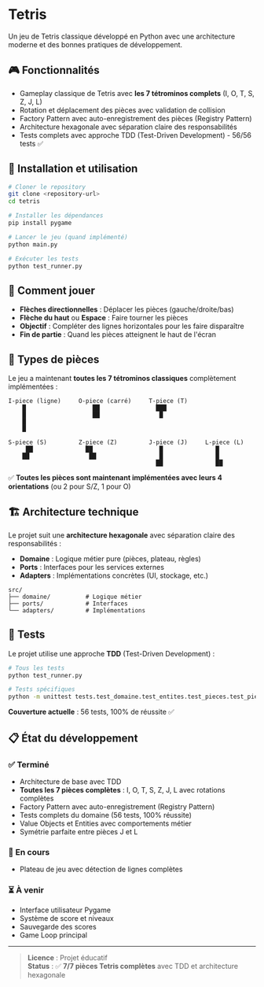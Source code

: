 # Tetris

Un jeu de Tetris classique développé en Python avec une architecture moderne et des bonnes pratiques de développement.

## 🎮 Fonctionnalités

- Gameplay classique de Tetris avec **les 7 tétrominos complets** (I, O, T, S, Z, J, L)
- Rotation et déplacement des pièces avec validation de collision
- Factory Pattern avec auto-enregistrement des pièces (Registry Pattern)
- Architecture hexagonale avec séparation claire des responsabilités
- Tests complets avec approche TDD (Test-Driven Development) - 56/56 tests ✅

## 🚀 Installation et utilisation

```bash
# Cloner le repository
git clone <repository-url>
cd tetris

# Installer les dépendances
pip install pygame

# Lancer le jeu (quand implémenté)
python main.py

# Exécuter les tests
python test_runner.py
```

## 🎯 Comment jouer

- **Flèches directionnelles** : Déplacer les pièces (gauche/droite/bas)
- **Flèche du haut** ou **Espace** : Faire tourner les pièces  
- **Objectif** : Compléter des lignes horizontales pour les faire disparaître
- **Fin de partie** : Quand les pièces atteignent le haut de l'écran

## 🎲 Types de pièces

Le jeu a maintenant **toutes les 7 tétrominos classiques** complètement implémentées :

```
I-piece (ligne)     O-piece (carré)     T-piece (T)
    █                   ██                ███
    █                   ██                 █
    █
    █

S-piece (S)         Z-piece (Z)         J-piece (J)     L-piece (L)
     ██               ██                   █               █
    ██                 ██                  █               █
                                          ██               ██
```

✅ **Toutes les pièces sont maintenant implémentées avec leurs 4 orientations** (ou 2 pour S/Z, 1 pour O)

## 🏗️ Architecture technique

Le projet suit une **architecture hexagonale** avec séparation claire des responsabilités :

- **Domaine** : Logique métier pure (pièces, plateau, règles)
- **Ports** : Interfaces pour les services externes
- **Adapters** : Implémentations concrètes (UI, stockage, etc.)

```
src/
├── domaine/          # Logique métier
├── ports/            # Interfaces
└── adapters/         # Implémentations
```

## 🧪 Tests

Le projet utilise une approche **TDD** (Test-Driven Development) :

```bash
# Tous les tests
python test_runner.py

# Tests spécifiques
python -m unittest tests.test_domaine.test_entites.test_pieces.test_piece_t -v
```

**Couverture actuelle** : 56 tests, 100% de réussite ✅

## 📋 État du développement

### ✅ Terminé
- Architecture de base avec TDD
- **Toutes les 7 pièces complètes** : I, O, T, S, Z, J, L avec rotations complètes
- Factory Pattern avec auto-enregistrement (Registry Pattern)
- Tests complets du domaine (56 tests, 100% réussite)
- Value Objects et Entities avec comportements métier
- Symétrie parfaite entre pièces J et L

### 🔄 En cours  
- Plateau de jeu avec détection de lignes complètes

### ⏳ À venir
- Interface utilisateur Pygame
- Système de score et niveaux
- Sauvegarde des scores
- Game Loop principal

---

> **Licence** : Projet éducatif  
> **Status** : ✅ **7/7 pièces Tetris complètes** avec TDD et architecture hexagonale
